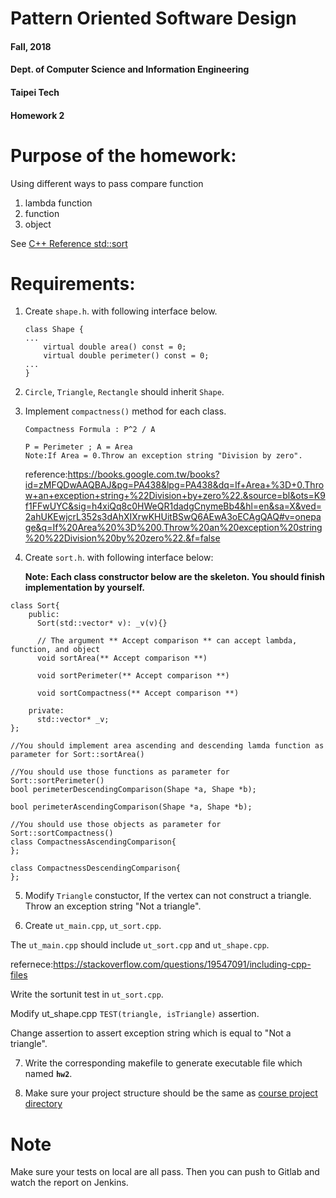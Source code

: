 # Pattern Oriented Software Design
#### Fall, 2018
#### Dept. of Computer Science and Information Engineering
#### Taipei Tech

#### Homework 2

# Purpose of the homework:
  Using different ways to pass compare function
  1. lambda function
  2. function
  3. object

  See [C++ Reference std::sort](http://www.cplusplus.com/reference/algorithm/sort/ "std::Sort")
# Requirements:
 1. Create `shape.h`. with following interface below.

        class Shape {
        ...
            virtual double area() const = 0;
            virtual double perimeter() const = 0;
        ...
        }
 2. `Circle`, `Triangle`, `Rectangle` should inherit `Shape`.

 3. Implement `compactness()` method for each class.

        Compactness Formula : P^2 / A

        P = Perimeter ; A = Area
        Note:If Area = 0.Throw an exception string "Division by zero".

       reference:https://books.google.com.tw/books?id=zMFQDwAAQBAJ&pg=PA438&lpg=PA438&dq=If+Area+%3D+0.Throw+an+exception+string+%22Division+by+zero%22.&source=bl&ots=K9f1FFwUYC&sig=h4xiQq8c0HWeQR1dadgCnymeBb4&hl=en&sa=X&ved=2ahUKEwjcrL352s3dAhXIXrwKHUitBSwQ6AEwA3oECAgQAQ#v=onepage&q=If%20Area%20%3D%200.Throw%20an%20exception%20string%20%22Division%20by%20zero%22.&f=false

 4. Create `sort.h`. with following interface below:

    **Note: Each class constructor below are the skeleton. You should finish implementation by yourself.**

```
class Sort{
    public:
      Sort(std::vector* v): _v(v){}

      // The argument ** Accept comparison ** can accept lambda, function, and object
      void sortArea(** Accept comparison **)

      void sortPerimeter(** Accept comparison **)

      void sortCompactness(** Accept comparison **)

    private:
      std::vector* _v;
};

//You should implement area ascending and descending lamda function as parameter for Sort::sortArea()

//You should use those functions as parameter for Sort::sortPerimeter()
bool perimeterDescendingComparison(Shape *a, Shape *b);

bool perimeterAscendingComparison(Shape *a, Shape *b);

//You should use those objects as parameter for Sort::sortCompactness()
class CompactnessAscendingComparison{
};

class CompactnessDescendingComparison{
};
```

5. Modify `Triangle` constuctor, If the vertex can not construct a triangle. Throw an exception string  "Not a triangle".

6. Create `ut_main.cpp`, `ut_sort.cpp`.

The `ut_main.cpp` should include `ut_sort.cpp` and  `ut_shape.cpp`.

refernece:https://stackoverflow.com/questions/19547091/including-cpp-files

Write the sortunit  test in `ut_sort.cpp`.

Modify ut_shape.cpp `TEST(triangle, isTriangle)` assertion.

Change assertion to assert exception string which is equal to "Not a triangle".

7. Write the corresponding makefile to generate executable file which named **`hw2`**.

8. Make sure your project structure should be the same as [course project directory](https://ssl-gitlab.csie.ntut.edu.tw/yccheng/posd2018f "yccheng/posd2018f")


# Note
Make sure your tests on local are all pass. Then you can push to Gitlab and watch the report on Jenkins.
